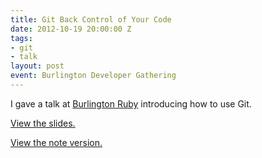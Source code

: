 ```yaml
---
title: Git Back Control of Your Code
date: 2012-10-19 20:00:00 Z
tags:
- git
- talk
layout: post
event: Burlington Developer Gathering
---
```


I gave a talk at [Burlington Ruby](http://burlingtonruby.org/) introducing how
to use Git.

[View the slides.](http://www.brettchalupa.com/git-presentation)

<p><a href="https://github.com/brettchalupa/git-presentation#git-back-control-of-your-code">View the note version.</a></p>
